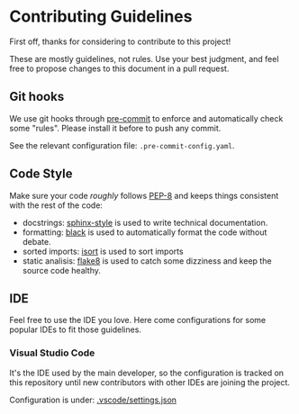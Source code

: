 # Contributing Guidelines

First off, thanks for considering to contribute to this project!

These are mostly guidelines, not rules. Use your best judgment, and feel free to propose changes to this document in a pull request.

## Git hooks

We use git hooks through [pre-commit](https://pre-commit.com/) to enforce and automatically check some "rules". Please install it before to push any commit.

See the relevant configuration file: `.pre-commit-config.yaml`.

## Code Style

Make sure your code *roughly* follows [PEP-8](https://www.python.org/dev/peps/pep-0008/) and keeps things consistent with the rest of the code:

- docstrings: [sphinx-style](https://sphinx-rtd-tutorial.readthedocs.io/en/latest/docstrings.html#the-sphinx-docstring-format) is used to write technical documentation.
- formatting: [black](https://black.readthedocs.io/) is used to automatically format the code without debate.
- sorted imports: [isort](https://pycqa.github.io/isort/) is used to sort imports
- static analisis: [flake8](https://flake8.pycqa.org/en/latest/) is used to catch some dizziness and keep the source code healthy.

## IDE

Feel free to use the IDE you love. Here come configurations for some popular IDEs to fit those guidelines.

### Visual Studio Code

It's the IDE used by the main developer, so the configuration is tracked on this repository until new contributors with other IDEs are joining the project.

Configuration is under: [.vscode/settings.json](/.vscode/settings.json)
